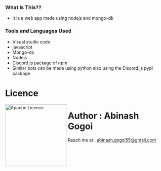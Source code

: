 ### What Is This??

* It is a web app made using nodejs and mongo-db


### Tools and Languages Used

* Visual studio code
* javascript
* Mongo-db
* Nodejs
* Discord.js package of npm
* Similar bots can be made using python also using the Discord.js pypi package


# Licence

<img align="left" alt="Apache Licence" width="200px" src="https://img.shields.io/github/license/abinashstack/text-to-speech?style=for-the-badge" />

# Author : Abinash Gogoi

Reach me at : abinash.gogoi55@gmail.com
 

